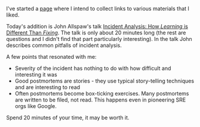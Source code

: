 I've started a [page](/en/pages/recommended-reading-and-talks) where I intend to collect links to various materials that I liked.

Today's addition is John Allspaw's talk [Incident Analysis: How *Learning* is Different Than *Fixing*](https://youtu.be/Zw_ASI-rk1s). The talk is only about 20 minutes long (the rest are questions and I didn't find that part particularly interesting). In the talk John describes common pitfalls of incident analysis.

A few points that resonated with me:

*  Severity of the incident has nothing to do with how difficult and interesting it was
*  Good postmortems are stories - they use typical story-telling techniques and are interesting to read
*  Often postmortems become box-ticking exercises. Many postmortems are written to be filed, not read. This happens even in pioneering SRE orgs like Google.

Spend 20 minutes of your time, it may be worth it.
